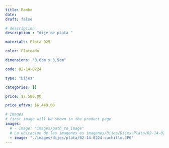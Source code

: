 ```yaml
---
title: Rambo
date: 
draft: false

# descripcion
description : "dije de plata "

materials: Plata 925

color: Plateado

dimensions: "0,6cm x 3,5cm"

code: 02-14-0224

type: "Dijes"

categories: []

price: $7.580,00

price_eftvo: $6.440,00

# Images
# first image will be shown in the product page
images:
  # - image: "images/path_to_image"
  # La ubicacion de las imagenes es imagenes/Dijes/Dijes.Plata/02-14-0224-rambo
  - image: "./images/dijes/plata/02-14-0224-cuchillo.JPG"
---
```

